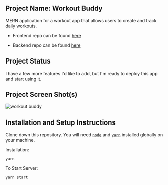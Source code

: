 ## Project Name: Workout Buddy 

MERN application for a workout app that allows users to create and track daily workouts. 

- Frontend repo can be found [here](./workout-buddy-frontend/)

- Backend repo can be found [here](./workout-buddy-backend/)

## Project Status

I have a few more features I'd like to add, but I'm ready to deploy this app and start using it.

## Project Screen Shot(s)
 

![ workout buddy ](https://cdn.jsdelivr.net/gh/jashezan/workout-buddy-application@main/mern-workout-backend/assets/workout-buddy-mern-stack.png)


## Installation and Setup Instructions


Clone down this repository. You will need [`node`](https://nodejs.org/) and [`yarn`](https://yarnpkg.com/) installed globally on your machine.  

Installation:

```
yarn
```

To Start Server:

```
yarn start
```
